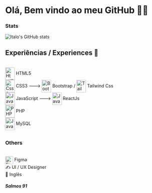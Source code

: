 # Olá, Bem vindo ao meu GitHub 🐱‍👤


### Stats

![Italo's GitHub stats](https://github-readme-stats.vercel.app/api?username=ItLrb&show_icons=true&theme=dracula)


## Experiências / Experiences 🔱

<div style="display: inline-block"><br/>
    <img align="center" alt="Html5" width="30px" height="40px" src="https://cdn.jsdelivr.net/gh/devicons/devicon/icons/html5/html5-original.svg" /> HTML5 <br>
    <img align="center" alt="Css3" width="30px" height="40px" src="https://cdn.jsdelivr.net/gh/devicons/devicon/icons/css3/css3-original.svg"/> CSS3 --->
    <img align="center" alt="Bootstrap" width="30px" height="40px" src="https://cdn.jsdelivr.net/gh/devicons/devicon/icons/bootstrap/bootstrap-original.svg"/> Bootstrap /
    <img align="center" alt="TailwindCss" width="30px" height="40px" src="https://cdn.jsdelivr.net/gh/devicons/devicon@latest/icons/tailwindcss/tailwindcss-original.svg"/> Tailwind Css <br>
    <img align="center" alt="JavaScript" width="30px" height="40px" src="https://cdn.jsdelivr.net/gh/devicons/devicon/icons/javascript/javascript-original.svg"/> JavaScript --->
    <img align="center" alt="JavaScript" width="30px" height="40px" src="https://cdn.jsdelivr.net/gh/devicons/devicon/icons/react/react-original.svg"/> ReactJs <br>
    <img align="center" alt="PHP" width="30px" height="40px" src="https://cdn.jsdelivr.net/gh/devicons/devicon/icons/php/php-original.svg" /> PHP <br>
    <img align="center" alt="JavaScript" width="30px" height="40px" src="https://cdn.jsdelivr.net/gh/devicons/devicon/icons/mysql/mysql-original.svg"/> MySQL
    
</div><br/>

##

### Others

<div style="display: inline-block"> <br/>
    <img align="center" alt="Figma" width="25px" height="25px" src="https://cdn.jsdelivr.net/gh/devicons/devicon/icons/figma/figma-original.svg" /> Figma <br>
    ✍ UI / UX Designer <br>
    📢 Inglês
</div> <br/>


##### Salmos 91
